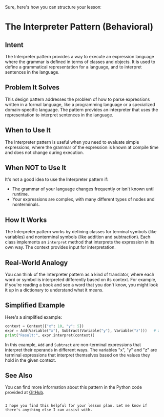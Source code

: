 Sure, here's how you can structure your lesson:

# The Interpreter Pattern (Behavioral)

## Intent
The Interpreter pattern provides a way to execute an expression language where the grammar is defined in terms of classes and objects. It is used to define a grammatical representation for a language, and to interpret sentences in the language.

## Problem It Solves
This design pattern addresses the problem of how to parse expressions written in a formal language, like a programming language or a specialized domain-specific language. The pattern provides an interpreter that uses the representation to interpret sentences in the language. 

## When to Use It
The Interpreter pattern is useful when you need to evaluate simple expressions, where the grammar of the expression is known at compile time and does not change during execution.

## When NOT to Use It
It's not a good idea to use the Interpreter pattern if:
- The grammar of your language changes frequently or isn't known until runtime.
- Your expressions are complex, with many different types of nodes and nonterminals. 

## How It Works
The Interpreter pattern works by defining classes for terminal symbols (like variables) and nonterminal symbols (like addition and subtraction). Each class implements an `interpret` method that interprets the expression in its own way. The context provides input for interpretation.

## Real-World Analogy
You can think of the Interpreter pattern as a kind of translator, where each word or symbol is interpreted differently based on its context. For example, if you're reading a book and see a word that you don't know, you might look it up in a dictionary to understand what it means.

## Simplified Example
Here's a simplified example:
```python
context = Context({"x": 10, "y": 5})
expr = Add(Variable("x"), Subtract(Variable("y"), Variable("z")))   # x + (y - z)
print("Result:", expr.interpret(context))
```
In this example, `Add` and `Subtract` are non-terminal expressions that interpret their operands in different ways. The variables "x", "y" and "z" are terminal expressions that interpret themselves based on the values they hold in the given context.

## See Also
You can find more information about this pattern in the Python code provided at [GitHub](https://github.com/faif/python-patterns/blob/master/patterns/behavioral/interpreter.py).

```

I hope you find this helpful for your lesson plan. Let me know if there's anything else I can assist with.